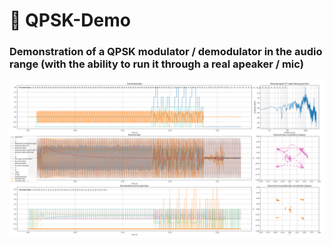 # 📡 QPSK-Demo
### Demonstration of a QPSK modulator / demodulator in the audio range (with the ability to run it through a real apeaker / mic)

![](plot.png)


